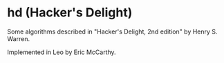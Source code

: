 # hd (Hacker's Delight)

Some algorithms described in "Hacker's Delight, 2nd edition" by Henry S. Warren.

Implemented in Leo by Eric McCarthy.
